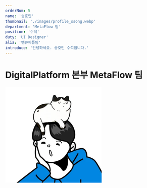 ```yaml
---
orderNum: 5
name: '송호민'
thumbnail: './images/profile_ssong.webp'
department: 'MetaFlow 팀'
position: '수석'
duty: 'UI Designer'
alia: '땡큐피플팀'
introduce: '안녕하세요. 송호민 수석입니다.'
---
```


# DigitalPlatform 본부 MetaFlow 팀

![Git Commit Message Example](images/profile_ssong.webp)
